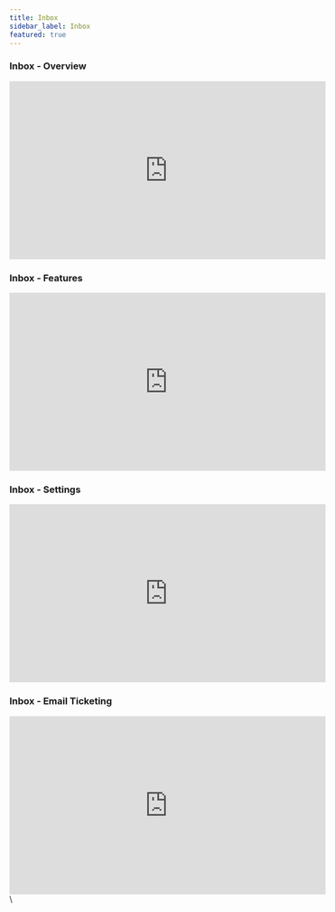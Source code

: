 ```yaml
---
title: Inbox
sidebar_label: Inbox
featured: true
---
```


### Inbox - Overview
<iframe width="560" height="315" src="https://www.youtube.com/embed/-K6-Yj9ICGw" title="YouTube video player" frameborder="0" allow="autoplay; clipboard-write; picture-in-picture" allowfullscreen></iframe>

### Inbox - Features

<iframe width="560" height="315" src="https://www.youtube.com/embed/AD4SAa_z6EU" title="YouTube video player" frameborder="0" allow="autoplay; clipboard-write; picture-in-picture" allowfullscreen></iframe>

### Inbox - Settings

<iframe width="560" height="315" src="https://www.youtube.com/embed/38OLOs4Pjq4" title="YouTube video player" frameborder="0" allow="autoplay; clipboard-write; picture-in-picture" allowfullscreen></iframe>

### Inbox - Email Ticketing

<iframe width="560" height="315" src="https://www.youtube.com/embed/9DXJ1yNHQNc" title="YouTube video player" frameborder="0" allow="autoplay; clipboard-write; picture-in-picture" allowfullscreen></iframe>\

